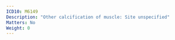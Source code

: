 ```yaml
---
ICD10: M6149
Description: "Other calcification of muscle: Site unspecified"
Matters: No
Weight: 0
---
```


